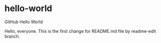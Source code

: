 # hello-world
GitHub Hello World

Hello, everyone. This is the first change for README.md file by readme-edit branch.
